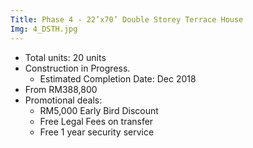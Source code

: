 ```yaml
---
Title: Phase 4 - 22’x70’ Double Storey Terrace House
Img: 4_DSTH.jpg
---
```


* Total units: 20 units
* Construction in Progress.
    - Estimated Completion Date: Dec 2018
* From RM388,800
* Promotional deals:
    - RM5,000 Early Bird Discount
    - Free Legal Fees on transfer
    - Free 1 year security service